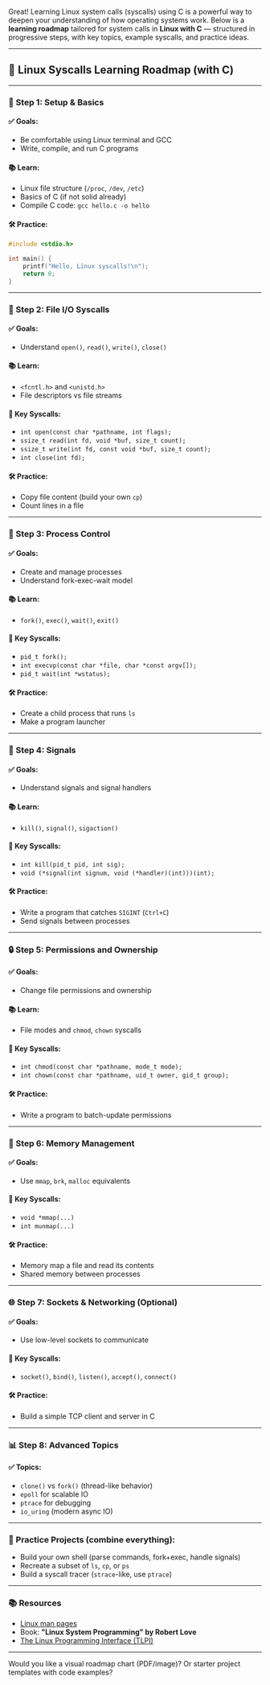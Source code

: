 Great! Learning Linux system calls (syscalls) using C is a powerful way to deepen your understanding of how operating systems work. Below is a **learning roadmap** tailored for system calls in **Linux with C** — structured in progressive steps, with key topics, example syscalls, and practice ideas.

---

## 🧭 **Linux Syscalls Learning Roadmap (with C)**

---

### **🔰 Step 1: Setup & Basics**

#### ✅ Goals:

* Be comfortable using Linux terminal and GCC
* Write, compile, and run C programs

#### 📚 Learn:

* Linux file structure (`/proc`, `/dev`, `/etc`)
* Basics of C (if not solid already)
* Compile C code: `gcc hello.c -o hello`

#### 🛠 Practice:

```c
#include <stdio.h>

int main() {
    printf("Hello, Linux syscalls!\n");
    return 0;
}
```

---

### **📂 Step 2: File I/O Syscalls**

#### ✅ Goals:

* Understand `open()`, `read()`, `write()`, `close()`

#### 📚 Learn:

* `<fcntl.h>` and `<unistd.h>`
* File descriptors vs file streams

#### 🔧 Key Syscalls:

* `int open(const char *pathname, int flags);`
* `ssize_t read(int fd, void *buf, size_t count);`
* `ssize_t write(int fd, const void *buf, size_t count);`
* `int close(int fd);`

#### 🛠 Practice:

* Copy file content (build your own `cp`)
* Count lines in a file

---

### **👶 Step 3: Process Control**

#### ✅ Goals:

* Create and manage processes
* Understand fork-exec-wait model

#### 📚 Learn:

* `fork()`, `exec()`, `wait()`, `exit()`

#### 🔧 Key Syscalls:

* `pid_t fork();`
* `int execvp(const char *file, char *const argv[]);`
* `pid_t wait(int *wstatus);`

#### 🛠 Practice:

* Create a child process that runs `ls`
* Make a program launcher

---

### **🧵 Step 4: Signals**

#### ✅ Goals:

* Understand signals and signal handlers

#### 📚 Learn:

* `kill()`, `signal()`, `sigaction()`

#### 🔧 Key Syscalls:

* `int kill(pid_t pid, int sig);`
* `void (*signal(int signum, void (*handler)(int)))(int);`

#### 🛠 Practice:

* Write a program that catches `SIGINT` (`Ctrl+C`)
* Send signals between processes

---

### **🔒 Step 5: Permissions and Ownership**

#### ✅ Goals:

* Change file permissions and ownership

#### 📚 Learn:

* File modes and `chmod`, `chown` syscalls

#### 🔧 Key Syscalls:

* `int chmod(const char *pathname, mode_t mode);`
* `int chown(const char *pathname, uid_t owner, gid_t group);`

#### 🛠 Practice:

* Write a program to batch-update permissions

---

### **🧠 Step 6: Memory Management**

#### ✅ Goals:

* Use `mmap`, `brk`, `malloc` equivalents

#### 🔧 Key Syscalls:

* `void *mmap(...)`
* `int munmap(...)`

#### 🛠 Practice:

* Memory map a file and read its contents
* Shared memory between processes

---

### **🌐 Step 7: Sockets & Networking (Optional)**

#### ✅ Goals:

* Use low-level sockets to communicate

#### 🔧 Key Syscalls:

* `socket()`, `bind()`, `listen()`, `accept()`, `connect()`

#### 🛠 Practice:

* Build a simple TCP client and server in C

---

### **📊 Step 8: Advanced Topics**

#### ✅ Topics:

* `clone()` vs `fork()` (thread-like behavior)
* `epoll` for scalable IO
* `ptrace` for debugging
* `io_uring` (modern async IO)

---

### 🧪 Practice Projects (combine everything):

* Build your own shell (parse commands, fork+exec, handle signals)
* Recreate a subset of `ls`, `cp`, or `ps`
* Build a syscall tracer (`strace`-like, use `ptrace`)

---

### 📚 Resources

* [Linux man pages](https://man7.org/linux/man-pages/)
* Book: **"Linux System Programming" by Robert Love**
* [The Linux Programming Interface (TLPI)](https://man7.org/tlpi/)

---

Would you like a visual roadmap chart (PDF/image)? Or starter project templates with code examples?

